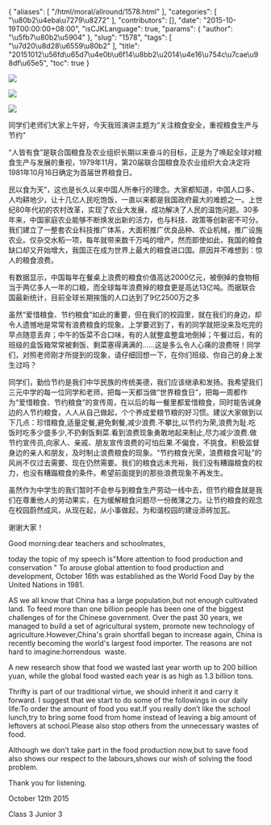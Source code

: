 {
    "aliases": [
        "/html/moral/allround/1578.html"
    ],
    "categories": [
        "\u80b2\u4eba\u7279\u8272"
    ],
    "contributors": [],
    "date": "2015-10-19T00:00:00+08:00",
    "isCJKLanguage": true,
    "params": {
        "author": "\u5fb7\u80b2\u5904"
    },
    "slug": "1578",
    "tags": [
        "\u7d20\u8d28\u6559\u80b2"
    ],
    "title": "20151012\u56fd\u65d7\u4e0b\u6f14\u8bb2\u2014\u4e16\u754c\u7cae\u98df\u65e5",
    "toc": true
}

![](https://cdn.tfls.online/mirror/full/366614b213f1e52a7434d5ed08b023222558aba8.jpg)




![](https://cdn.tfls.online/mirror/full/47257376176c52f31348cc0d8790d544af6a13fa.jpg)




![](https://cdn.tfls.online/mirror/full/e1a292a61d9ef24011ec606b1d70c2b13557c7ed.jpg)




  





  










同学们老师们大家上午好，今天我班演讲主题为“关注粮食安全，重视粮食生产与节约”




“人皆有食”是联合国粮食及农业组织长期以来奋斗的目标，正是为了唤起全球对粮食生产与发展的重视，1979年11月，第20届联合国粮食及农业组织大会决定将1981年10月16日确定为首届世界粮食日。




民以食为天”，这也是长久以来中国人所奉行的理念。大家都知道，中国人口多、人均耕地少，让十几亿人民吃饱饭，一直以来都是我国政府最大的难题之一。上世纪80年代初的农村改革，实现了农业大发展，成功解决了人民的温饱问题。30多年来，中国家庭农业能够不断焕发出新的活力，也与科技、政策等创新密不可分。我们建立了一整套农业科技推广体系，大面积推广优良品种、农业机械，推广设施农业。仅杂交水稻一项，每年就带来数千万吨的增产。然而即使如此，我国的粮食缺口却又开始增大，我国正在成为世界上最大的粮食进口国。原因并不难想到：惊人的粮食浪费。




有数据显示，中国每年在餐桌上浪费的粮食价值高达2000亿元，被倒掉的食物相当于两亿多人一年的口粮，而全球每年浪费掉的粮食更是高达13亿吨。而据联合国最新统计，目前全球长期挨饿的人口达到了9亿2500万之多




虽然“爱惜粮食、节约粮食”如此的重要，但在我们的校园里，就在我们的身边，却令人遗憾地是常常有浪费粮食的现象。上学要迟到了，有的同学就把没来及吃完的早点随意丢弃；中午的饭菜不合口味，有的人就整盒整盒地倒掉；午餐过后，有的班级的盒饭箱常常被剩饭、剩菜塞得满满的……这是多么令人心痛的浪费呀！同学们，对照老师刚才所提到的现象，请仔细回想一下，在你们班级、你自己的身上发生过吗？




同学们，勤俭节约是我们中华民族的传统美德，我们应该继承和发扬。我希望我们三元中学的每一位同学和老师，把每一天都当做“世界粮食日”，把每一周都作为“爱惜粮食、节约粮食”的宣传周，在以后的每一餐里都爱惜粮食，同时能告诫身边的人节约粮食，人人从自己做起，个个养成爱粮节粮的好习惯。建议大家做到以下几点：珍惜粮食,适量定餐,避免剩餐,减少浪费.不攀比,以节约为荣,浪费为耻.吃饭时吃多少盛多少,不扔剩饭剩菜.看到浪费现象勇敢地起来制止,尽力减少浪费.做节约宣传员,向家人、亲戚、朋友宣传浪费的可怕后果.不偏食，不挑食。积极监督身边的亲人和朋友，及时制止浪费粮食的现象。“节约粮食光荣，浪费粮食可耻”的风尚不仅过去需要、现在仍然需要。我们的粮食远未充裕，我们没有糟蹋粮食的权力，也没有糟蹋粮食的条件。希望前面提到的那些浪费现象不再发生。




虽然作为中学生的我们暂时不会参与到粮食生产劳动一线中去，但节约粮食就是我们在尊重他人的劳动果实，在为缓解粮食问题尽一份微薄之力。让节约粮食的观念在校园蔚然成风，从现在起，从小事做起，为和谐校园的建设添砖加瓦。




谢谢大家！




  





Good morning:dear
teachers and schoolmates, 




today the topic of
my speech is"More attention to food production and conservation " To
arouse global attention to food production and development, October 16th was established as the World Food Day by the United Nations in 1981.




AS we all know that
China has a large population,but not enough cultivated land. To feed more than
one billion people has been one of the biggest challenges of for the Chinese
government. Over the past 30 years, we managed to build a set of agricultural system,
promote new technology of agriculture.However,China's grain shortfall began to
increase again, China is recently becoming the world's largest food importer.
The reasons are not hard to imagine:horrendous  waste.




A new research
show that food we wasted last year worth up to 200 billion yuan, while the
global food wasted each year is as high as 1.3 billion tons.




Thrifty is part of
our traditional virtue, we should inherit it and carry it forward. I suggest
that we start to do some of the followings in our daily life:To order the
amount of food you eat.If you really don’t like the school lunch,try to bring
some food from home instead of leaving a big amount of leftovers at
school.Please also stop others from the unnecessary wastes of food.




Although we don’t
take part in the food production now,but to save food also shows our respect to
the labours,shows our wish of solving the food problem.




Thank you for
listening.




October 12th 2015 




Class 3 Junior 3




  





  



